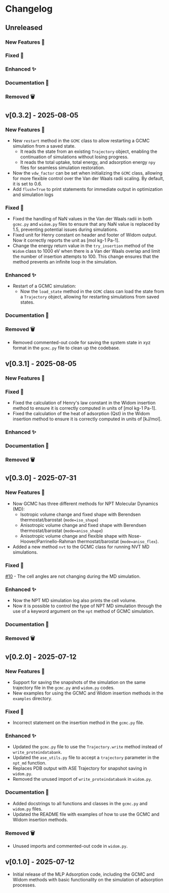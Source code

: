 # Changelog

## Unreleased

### New Features 🎉

### Fixed 🐛

### Enhanced ✨

### Documentation 📖

### Removed 🗑️

## v[0.3.2] - 2025-08-05

### New Features 🎉

- New `restart` method in the `GCMC` class to allow restarting a GCMC simulation from a saved state.
  - It reads the state from an existing `Trajectory` object, enabling the continuation of simulations without losing progress.
  - It reads the total uptake, total energy, and adsorption energy `npy` files for seamless simulation restoration.
- Now the `vdw_factor` can be set when initializing the `GCMC` class, allowing for more flexible control over the Van der Waals radii scaling. By default, it is set to 0.6.
- Add `flush=True` to print statements for immediate output in optimization and simulation logs

### Fixed 🐛

- Fixed the handling of NaN values in the Van der Waals radii in both `gcmc.py` and `widom.py` files to ensure that any NaN value is replaced by 1.5, preventing potential issues during simulations.
- Fixed unit for Henry constant on header and footer of Widom output. Now it correctly reports the unit as [mol kg-1 Pa-1].
- Change the energy return value in the `try_insertion` method of the `Widom` class to 1000 eV when there is a Van der Waals overlap and limit the number of insertion attempts to 100. This change ensures that the method prevents an infinite loop in the simulation.

### Enhanced ✨

- Restart of a GCMC simulation:
  - Now the `load_state` method in the `GCMC` class can load the state from a `Trajectory` object, allowing for restarting simulations from saved states.

### Documentation 📖

### Removed 🗑️

- Removed commented-out code for saving the system state in xyz format in the `gcmc.py` file to clean up the codebase.

## v[0.3.1] - 2025-08-05

### New Features 🎉

### Fixed 🐛

- Fixed the calculation of Henry's law constant in the Widom insertion method to ensure it is correctly computed in units of [mol kg-1 Pa-1].
- Fixed the calculation of the heat of adsorption (Qst) in the Widom insertion method to ensure it is correctly computed in units of [kJ/mol].

### Enhanced ✨

### Documentation 📖

### Removed 🗑️

## v[0.3.0] - 2025-07-31

### New Features 🎉

- Now GCMC has three different methods for NPT Molecular Dynamics (MD):
  - Isotropic volume change and fixed shape with Berendsen thermostat/barostat (`mode=iso_shape`)
  - Anisotropic volume change and fixed shape with Berendsen thermostat/barostat (`mode=aniso_shape`)
  - Anisotropic volume change and flexible shape with Nose-Hoover/Parrinello-Rahman thermostat/barostat (`mode=aniso_flex`).
- Added a new method `nvt` to the GCMC class for running NVT MD simulations.

### Fixed 🐛

[#10](https://github.com/lipelopesoliveira/mlp_adsorption/issues/10) - The cell angles are not changing during the MD simulation.

### Enhanced ✨

- Now the NPT MD simulation log also prints the cell volume.
- Now it is possible to control the type of NPT MD simulation through the use of a keyword argument on the `npt` method of GCMC simulation.

### Documentation 📖

### Removed 🗑️

## v[0.2.0] - 2025-07-12

### New Features 🎉

- Support for saving the snapshots of the simulation on the same trajectory file in the `gcmc.py` and `widom.py` codes.
- New examples for using the GCMC and Widom insertion methods in the `examples` directory.

### Fixed 🐛

- Incorrect statement on the insertion method in the `gcmc.py` file.

### Enhanced ✨

- Updated the `gcmc.py` file to use the `Trajectory.write` method instead of `write_proteindatabank`.
- Updated the `ase_utils.py` file to accept a `trajectory` parameter in the `npt_md` function.
- Replaces PDB output with ASE Trajectory for snapshot saving in `widom.py`.
- Removed the unused import of `write_proteindatabank` in `widom.py`.

### Documentation 📖

- Added docstrings to all functions and classes in the `gcmc.py` and `widom.py` files.
- Updated the README file with examples of how to use the GCMC and Widom insertion methods.

### Removed 🗑️

- Unused imports and commented-out code in `widom.py`.

## v[0.1.0] - 2025-07-12

- Initial release of the MLP Adsorption code, including the GCMC and Widom methods with basic functionality on the simulation of adsorption processes.
